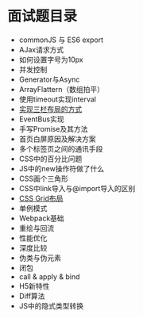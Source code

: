 # 面试题目录
- commonJS 与 ES6 export
- AJax请求方式
- 如何设置字号为10px
- 并发控制
- Generator与Async
- ArrayFlattern（数组拍平）
- 使用timeout实现interval
- [实现三栏布局的方式](https://zhuanlan.zhihu.com/p/25070186)
- EventBus实现
- 手写Promise及其方法
- 首页白屏原因及解决方案
- 多个标签页之间的通讯手段
- CSS中的百分比问题
- JS中的new操作符做了什么
- CSS画个三角形
- CSS中link导入与@import导入的区别
- [CSS Grid布局](https://css-tricks.com/snippets/css/complete-guide-grid/)
- 单例模式
- Webpack基础
- 重绘与回流
- 性能优化
- 深度比较
- 伪类与伪元素
- 闭包
- call & apply & bind
- H5新特性
- Diff算法
- JS中的隐式类型转换
